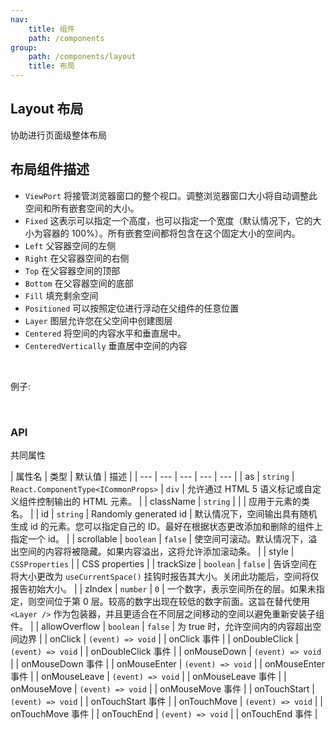 ```yaml
---
nav:
    title: 组件
    path: /components
group:
    path: /components/layout
    title: 布局
---
```


## Layout 布局

协助进行页面级整体布局

## 布局组件描述

-   `ViewPort` 将接管浏览器窗口的整个视口。调整浏览器窗口大小将自动调整此空间和所有嵌套空间的大小。
-   `Fixed` 这表示可以指定一个高度，也可以指定一个宽度（默认情况下，它的大小为容器的 100%）。所有嵌套空间都将包含在这个固定大小的空间内。
-   `Left` 父容器空间的左侧
-   `Right` 在父容器空间的右侧
-   `Top` 在父容器空间的顶部
-   `Bottom` 在父容器空间的底部
-   `Fill` 填充剩余空间
-   `Positioned` 可以按照定位进行浮动在父组件的任意位置
-   `Layer` 图层允许您在父空间中创建图层
-   `Centered` 将空间的内容水平和垂直居中。
-   `CenteredVertically` 垂直居中空间的内容

<br />

例子:

<code src="./__demo__/simple_layout.tsx"></code>

<br />

### API

共同属性

| 属性名 | 类型 | 默认值 | 描述 |
| --- | --- | --- | --- | --- |
| as | `string` \| `React.ComponentType<ICommonProps>` | `div` | 允许通过 HTML 5 语义标记或自定义组件控制输出的 HTML 元素。 |
| className | `string` |  |  | 应用于元素的类名。 |
| id | `string` | Randomly generated id | 默认情况下，空间输出具有随机生成 id 的元素。您可以指定自己的 ID。最好在根据状态更改添加和删除的组件上指定一个 id。 |
| scrollable | `boolean` | `false` | 使空间可滚动。默认情况下，溢出空间的内容将被隐藏。如果内容溢出，这将允许添加滚动条。 |
| style | `CSSProperties` |  | CSS properties |
| trackSize | `boolean` | `false` | 告诉空间在将大小更改为 `useCurrentSpace()` 挂钩时报告其大小。关闭此功能后，空间将仅报告初始大小。 |
| zIndex | `number` | `0` | 一个数字，表示空间所在的层。如果未指定，则空间位于第 0 层。较高的数字出现在较低的数字前面。这旨在替代使用 `<Layer />` 作为包装器，并且更适合在不同层之间移动的空间以避免重新安装子组件。 |
| allowOverflow | `boolean` | `false` | 为 true 时，允许空间内的内容超出空间边界 |
| onClick | `(event) => void` |  | onClick 事件 |
| onDoubleClick | `(event) => void` |  | onDoubleClick 事件 |
| onMouseDown | `(event) => void` |  | onMouseDown 事件 |
| onMouseEnter | `(event) => void` |  | onMouseEnter 事件 |
| onMouseLeave | `(event) => void` |  | onMouseLeave 事件 |
| onMouseMove | `(event) => void` |  | onMouseMove 事件 |
| onTouchStart | `(event) => void` |  | onTouchStart 事件 |
| onTouchMove | `(event) => void` |  | onTouchMove 事件 |
| onTouchEnd | `(event) => void` |  | onTouchEnd 事件 |
